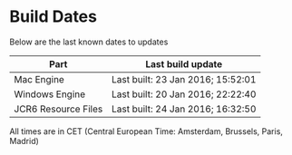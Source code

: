# Build Dates

Below are the last known dates to updates

Part | Last build update
-----|-----
Mac Engine | Last built: 23 Jan 2016; 15:52:01
Windows Engine | Last built: 20 Jan 2016; 22:22:40
JCR6 Resource Files | Last built: 24 Jan 2016; 16:32:50
All times are in CET (Central European Time: Amsterdam, Brussels, Paris, Madrid)



